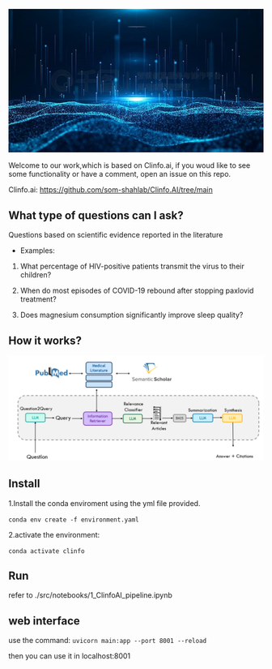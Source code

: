  ![logo](images/back.jpg)
 
 Welcome to our work,which is based on Clinfo.ai, if you woud like to see some functionality or have a comment, open an issue on this repo.

 Clinfo.ai: https://github.com/som-shahlab/Clinfo.AI/tree/main



## What type of questions can I ask? 
Questions based on scientific evidence reported in the literature

* Examples:

1. What percentage of HIV-positive patients transmit the virus to their children?

2. When do most episodes of COVID-19 rebound after stopping paxlovid treatment?

3. Does magnesium consumption significantly improve sleep quality?



## How it works?

![diagram](images/diagram.png)




## Install 
1.Install the conda enviroment using the yml file provided.

``` conda env create -f environment.yaml ```


2.activate the environment:

``` conda activate clinfo ```

## Run

refer to ./src/notebooks/1_ClinfoAI_pipeline.ipynb

## web interface

use the command:
``` uvicorn main:app --port 8001 --reload ```

then you can use it in localhost:8001




